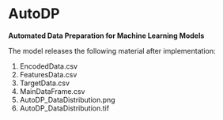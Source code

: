 # AutoDP
**Automated Data Preparation for Machine Learning Models**

The model releases the following material after implementation:

1. EncodedData.csv
2. FeaturesData.csv
3. TargetData.csv
4. MainDataFrame.csv
5. AutoDP_DataDistribution.png
6. AutoDP_DataDistribution.tif



